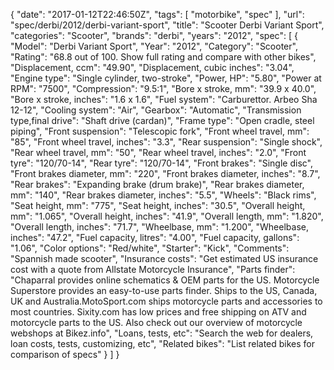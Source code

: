 {
    "date": "2017-01-12T22:46:50Z",
    "tags": [
        "motorbike",
        "spec"
    ],
    "url": "spec\/derbi\/2012\/derbi-variant-sport",
    "title": "Scooter Derbi Variant Sport",
    "categories": "Scooter",
    "brands": "derbi",
    "years": "2012",
    "spec": [
        {
            "Model": "Derbi Variant Sport",
            "Year": "2012",
            "Category": "Scooter",
            "Rating": "68.8 out of 100. Show full rating and compare with other bikes",
            "Displacement, ccm": "49.90",
            "Displacement, cubic inches": "3.04",
            "Engine type": "Single cylinder, two-stroke",
            "Power, HP": "5.80",
            "Power at RPM": "7500",
            "Compression": "9.5:1",
            "Bore x stroke, mm": "39.9 x 40.0",
            "Bore x stroke, inches": "1.6 x 1.6",
            "Fuel system": "Carburettor. Arbeo Sha 12-12",
            "Cooling system": "Air",
            "Gearbox": "Automatic",
            "Transmission type,final drive": "Shaft drive (cardan)",
            "Frame type": "Open cradle, steel piping",
            "Front suspension": "Telescopic fork",
            "Front wheel travel, mm": "85",
            "Front wheel travel, inches": "3.3",
            "Rear suspension": "Single shock",
            "Rear wheel travel, mm": "50",
            "Rear wheel travel, inches": "2.0",
            "Front tyre": "120\/70-14",
            "Rear tyre": "120\/70-14",
            "Front brakes": "Single disc",
            "Front brakes diameter, mm": "220",
            "Front brakes diameter, inches": "8.7",
            "Rear brakes": "Expanding brake (drum brake)",
            "Rear brakes diameter, mm": "140",
            "Rear brakes diameter, inches": "5.5",
            "Wheels": "Black rims",
            "Seat height, mm": "775",
            "Seat height, inches": "30.5",
            "Overall height, mm": "1.065",
            "Overall height, inches": "41.9",
            "Overall length, mm": "1.820",
            "Overall length, inches": "71.7",
            "Wheelbase, mm": "1.200",
            "Wheelbase, inches": "47.2",
            "Fuel capacity, litres": "4.00",
            "Fuel capacity, gallons": "1.06",
            "Color options": "Red\/white",
            "Starter": "Kick",
            "Comments": "Spannish made scooter",
            "Insurance costs": "Get estimated US insurance cost with a quote from Allstate Motorcycle Insurance",
            "Parts finder": "Chaparral provides online schematics & OEM parts for the US.   Motorcycle Superstore provides an easy-to-use parts finder. Ships to the US, Canada, UK and Australia.MotoSport.com ships motorcycle parts and accessories to most countries.    Sixity.com has low prices and free shipping on ATV and motorcycle parts to the US. Also check out our overview of motorcycle webshops at Bikez.info",
            "Loans, tests, etc": "Search the web for dealers, loan costs, tests, customizing, etc",
            "Related bikes": "List related bikes for comparison of specs"
        }
    ]
}